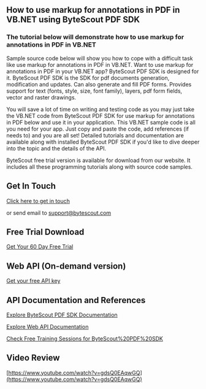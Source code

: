 ## How to use markup for annotations in PDF in VB.NET using ByteScout PDF SDK

### The tutorial below will demonstrate how to use markup for annotations in PDF in VB.NET

Sample source code below will show you how to cope with a difficult task like use markup for annotations in PDF in VB.NET. Want to use markup for annotations in PDF in your VB.NET app? ByteScout PDF SDK is designed for it. ByteScout PDF SDK is the SDK for pdf documents generation, modification and updates. Can also generate and fill PDF forms. Provides support for text (fonts, style, size, font family), layers, pdf form fields, vector and raster drawings.

You will save a lot of time on writing and testing code as you may just take the VB.NET code from ByteScout PDF SDK for use markup for annotations in PDF below and use it in your application. This VB.NET sample code is all you need for your app. Just copy and paste the code, add references (if needs to) and you are all set! Detailed tutorials and documentation are available along with installed ByteScout PDF SDK if you'd like to dive deeper into the topic and the details of the API.

ByteScout free trial version is available for download from our website. It includes all these programming tutorials along with source code samples.

## Get In Touch

[Click here to get in touch](https://bytescout.zendesk.com/hc/en-us/requests/new?subject=ByteScout%20PDF%20SDK%20Question)

or send email to [support@bytescout.com](mailto:support@bytescout.com?subject=ByteScout%20PDF%20SDK%20Question) 

## Free Trial Download

[Get Your 60 Day Free Trial](https://bytescout.com/download/web-installer?utm_source=github-readme)

## Web API (On-demand version)

[Get your free API key](https://pdf.co/documentation/api?utm_source=github-readme)

## API Documentation and References

[Explore ByteScout PDF SDK Documentation](https://bytescout.com/documentation/index.html?utm_source=github-readme)

[Explore Web API Documentation](https://pdf.co/documentation/api?utm_source=github-readme)

[Check Free Training Sessions for ByteScout%20PDF%20SDK](https://academy.bytescout.com/)

## Video Review

[https://www.youtube.com/watch?v=gdsQ0EAqwGQ](https://www.youtube.com/watch?v=gdsQ0EAqwGQ)